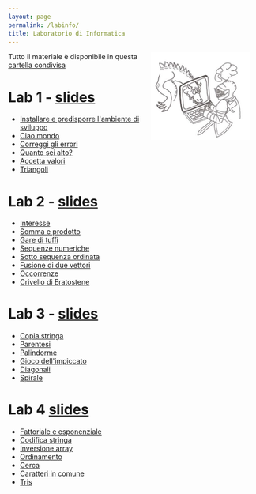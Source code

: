 ```yaml
---
layout: page
permalink: /labinfo/
title: Laboratorio di Informatica
---
```

<img src="../assets/img/cavaliere_cs.jpg" align="right" Hspace="15" Vspace="0" 
Border="0"  width="200" height="auto">

Tutto il materiale è disponibile in questa [cartella condivisa](https://polimi365-my.sharepoint.com/:f:/g/personal/10453617_polimi_it/EvbxY720eFxHv2-vnpfszaoBsi3L6s7drVtTymaf74Xuxw?e=hfgsh0)

# Lab 1 - [slides](https://polimi365-my.sharepoint.com/:b:/g/personal/10453617_polimi_it/EZf_M23lGSVLpwgIfkVoBHYBV9QpZsaUS9iA4hy5gkRfmw?e=qFJA8D)

* [Installare e predisporre l'ambiente di sviluppo](https://polimi365-my.sharepoint.com/:b:/g/personal/10453617_polimi_it/EVC8-yzbzBZOtF0WdD1wnZ0B6EJrrsWotLCsjfYtzjXnGQ?e=JmXgfg)
* [Ciao mondo](https://polimi365-my.sharepoint.com/:u:/g/personal/10453617_polimi_it/ETUi9GjOJQBKmx4w6UOqLBwB-p8k8LmLwYSpo1lWVQKg6g?e=FHI1Fa)
* [Correggi gli errori](https://polimi365-my.sharepoint.com/:u:/g/personal/10453617_polimi_it/EYFf2gi5-glHkQa0cSa2i0EBuPgS0ogZbadJWOdThn2hqQ?e=VC3mwE)
* [Quanto sei alto?](https://polimi365-my.sharepoint.com/:u:/g/personal/10453617_polimi_it/EZfml_Gjfb9Nuoyc-V7kR-4BQCmHDGBNLnA6sDMleKSAXw?e=haPusH)
* [Accetta valori](https://polimi365-my.sharepoint.com/:u:/g/personal/10453617_polimi_it/EQYyn3jtrs9ElpKsDkqnuoIBbdxhfopIw9EVh7LmPPrvqA?e=0qUXCX)
* [Triangoli](https://polimi365-my.sharepoint.com/:u:/g/personal/10453617_polimi_it/EdSlCXL3fGdOm-lV5XBqH7IBxzBmzRkTpKRV2U_3QBZJEw?e=JKHVoa)


# Lab 2 - [slides](https://polimi365-my.sharepoint.com/:b:/g/personal/10453617_polimi_it/EXK9_B7So31Kvkj5Y59LAHkBsV5o9HNmGaPIfYVYAgqO3A?e=WJrd8n) 

* [Interesse](https://polimi365-my.sharepoint.com/:u:/g/personal/10453617_polimi_it/Ef3JdAMN7jpLrHlOZQq6RZIBLzoYbf9A3NU5nzMqcRqhNQ?e=twgFFW)
* [Somma e prodotto](https://polimi365-my.sharepoint.com/:u:/g/personal/10453617_polimi_it/ESmfHwiEq61FiLtnutOZ_HoB3NcC5WMvuNqxL6qejTadIg?e=kKeBvS)
* [Gare di tuffi](https://polimi365-my.sharepoint.com/:u:/g/personal/10453617_polimi_it/EeRxvdPH4HpMkSA00g-ZT-EBN6349MmrELoGkrFuJJZEGw?e=fX8g5c)
* [Sequenze numeriche](https://polimi365-my.sharepoint.com/:u:/g/personal/10453617_polimi_it/Ee5SkAYpCWJJmIo6s7C2J9UBYNkryYrGE_vwebiyVNuH9Q?e=jRazeu)
* [Sotto sequenza ordinata](https://polimi365-my.sharepoint.com/:u:/g/personal/10453617_polimi_it/EY66KbnantJEvgr6coJPNIQB2wa4_D1tO5G_biaw7RG73g?e=pRLkoG)
* [Fusione di due vettori](https://polimi365-my.sharepoint.com/:u:/g/personal/10453617_polimi_it/EWzIktJw021Cvy48kjpFiEYBCErdwSV2Xqx-4fvlqpvdbw?e=9oMvqw)
* [Occorrenze](https://polimi365-my.sharepoint.com/:u:/g/personal/10453617_polimi_it/EVvk_A4Gi7hAmvuwzeiUwkIBwXL-_qnFjplRQsLTXDx75w?e=vIcGlg)
* [Crivello di Eratostene](https://polimi365-my.sharepoint.com/:u:/g/personal/10453617_polimi_it/ETMPZKSG-mNNtUI_wJ7b11gB2IDt2MHMeBVC2htki6a_lA?e=gExgdT) 

# Lab 3 - [slides](https://polimi365-my.sharepoint.com/:b:/g/personal/10453617_polimi_it/ES_0Gyr_7mZNr26PNgtWGW8BL4xHT6td7wMiRwoRK6-X9w?e=CEL0eG)

* [Copia stringa](https://polimi365-my.sharepoint.com/:u:/g/personal/10453617_polimi_it/EXfNcFTgzuJPjUbXSrULRRUBbGBy4FuvoBWSM5RLkHkXDA?e=gIB6hH)
* [Parentesi](https://polimi365-my.sharepoint.com/:u:/g/personal/10453617_polimi_it/EeStLC9YvdhDs6SuzZLMuaYBA4k289Ygg4pwfh0LCKtauQ?e=UmpAm0)
* [Palindorme](https://polimi365-my.sharepoint.com/:u:/g/personal/10453617_polimi_it/EeezNzDIT4VLtnQRKxROQwQB5ctcVBtab08biUYHNIDhFA?e=dlCeD2)
* [Gioco dell'impiccato](https://polimi365-my.sharepoint.com/:u:/g/personal/10453617_polimi_it/EbsemvVU4xNOgUeXzNfkLqgBRQRffJkbi84s8CMm_zcP1w?e=25qVkQ)
* [Diagonali](https://polimi365-my.sharepoint.com/:u:/g/personal/10453617_polimi_it/EeB0PRPzlPBFn3-CLUyTuLMB7Lo_SqJeAURe7HrZ2ptYNw?e=28INf7)
* [Spirale](https://polimi365-my.sharepoint.com/:u:/g/personal/10453617_polimi_it/EWGaz-W1PFJOvz1kaMF6xhwBZDM1TnhERU6JgLRI5CUfig?e=vZWybR)


# Lab 4 [slides](https://polimi365-my.sharepoint.com/:b:/g/personal/10453617_polimi_it/EYN3fkb2jGJGmTFuU1xJaMsB4KzgtOXjlnn-KOiHwU8t5Q?e=YNmH7H)

* [Fattoriale e esponenziale](https://polimi365-my.sharepoint.com/:u:/g/personal/10453617_polimi_it/ESCFsT_avZNCqkuvqKAmS3UBVPeBOaq4TbzHXrl1JDYHIQ?e=tNuSTa)
* [Codifica stringa](https://polimi365-my.sharepoint.com/:u:/g/personal/10453617_polimi_it/ET9ZnmVQltxMjUU7iZQw5GEBL_X6cTHr85hjRSM9l5Sztg?e=eQsHl2)
* [Inversione array](https://polimi365-my.sharepoint.com/:u:/g/personal/10453617_polimi_it/EcIsWUORxYpDqIxjSDUr8QEBPyEXHOsxqppMgezZG3RBQA?e=LAEYyp)
* [Ordinamento](https://polimi365-my.sharepoint.com/:u:/g/personal/10453617_polimi_it/EU5rxQZmYvNOjW_Oc22BFtABxjyeWomWkkbI0b5cBZo-KQ?e=S0vcev)
* [Cerca](https://polimi365-my.sharepoint.com/:u:/g/personal/10453617_polimi_it/EQsI59Mfb0xGlXjtTkjl2UgBFlSDMeAD0ySjXn8SxPBuUA?e=52gDsH)
* [Caratteri in comune](https://polimi365-my.sharepoint.com/:u:/g/personal/10453617_polimi_it/EXZlZFjHexdGorVrtlw6wQkB0sPJw6thVcyKQ-VWN78U7Q?e=cueufD)
* [Tris](https://polimi365-my.sharepoint.com/:u:/g/personal/10453617_polimi_it/EV9hLmta6LlChtsqv5kOCZIBH0UzZvhSFfA73ycCKSQQnQ?e=PiClCd)